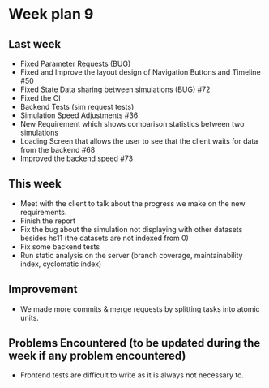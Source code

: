 # Week plan 9

## Last week
* Fixed Parameter Requests (BUG)
* Fixed and Improve the layout design of Navigation Buttons and Timeline #50
* Fixed State Data sharing between simulations (BUG) #72
* Fixed the CI
* Backend Tests (sim request tests)
* Simulation Speed Adjustments #36
* New Requirement which shows comparison statistics between two simulations
* Loading Screen that allows the user to see that the client waits for data from the backend #68
* Improved the backend speed #73

## This week
* Meet with the client to talk about the progress we make on the new requirements.
* Finish the report
* Fix the bug about the simulation not displaying with other datasets besides hs11 (the datasets are not indexed from 0)
* Fix some backend tests
* Run static analysis on the server (branch coverage, maintainability index, cyclomatic index)

## Improvement
* We made more commits & merge requests by splitting tasks into atomic units.

## Problems Encountered (to be updated during the week if any problem encountered)
* Frontend tests are difficult to write as it is always not necessary to.
